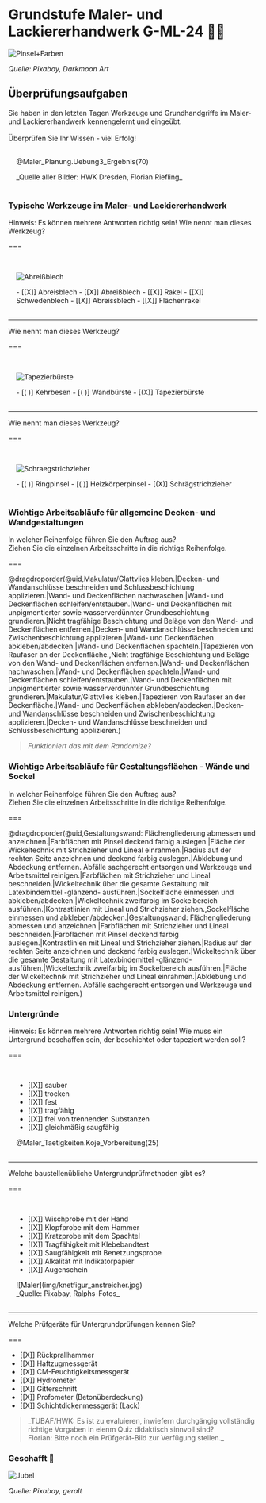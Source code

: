<!--

author:   Hilke Domsch

email:    hilke.domsch@gkz-ev.de

version:  0.0.1

language: de

narrator: Deutsch Male

edit: true
date: 2025-08-01

title:  Grundkurs Maler/Lackierer G-ML-24
comment:  Grundkurs Maler/Lackierer

tags: 
  - Maler
  - Grundkurs

logo: https://raw.githubusercontent.com/Ifi-DiAgnostiK-Project/LiaScript-Courses/refs/heads/main/img/Logo_234px.png
icon: img/farben.jpg

attribute: Title Image by Pixabay, Darkmoon Art

import: https://raw.githubusercontent.com/Ifi-DiAgnostiK-Project/LiaScript_DragAndDrop_Template/refs/heads/main/README.md
import: https://raw.githubusercontent.com/Ifi-DiAgnostiK-Project/Piktogramme/refs/heads/main/makros.md
import: https://raw.githubusercontent.com/Ifi-DiAgnostiK-Project/LiaScript_ImageQuiz/refs/heads/main/README.md
import: https://raw.githubusercontent.com/Ifi-DiAgnostiK-Project/Bildersammlung/refs/heads/main/makros.md

@style
.flex-container {
    display: flex;
    flex-wrap: wrap; /* Allows the items to wrap as needed */
    align-items: stretch;
    gap: 20px; /* Adds both horizontal and vertical spacing between items */
}

.flex-child { 
    flex: 1;
    margin-right: 20px; /* Adds space between the columns */
}

@media (max-width: 600px) {
    .flex-child {
        flex: 100%; /* Makes the child divs take up the full width on slim devices */
        margin-right: 0; /* Removes the right margin */
    }
}

.image-container {
  width: 200px;
  height: 200px;
  border: 1px solid #ccc;
  display: flex;
  justify-content: center;
  align-items: center;
  overflow: hidden;
  background-color: #f8f8f8;
}

.image-container img {
  width: fit-content;
  height: fit-content;
  object-fit: cover;
  display: block;
}

@end

-->

# Grundstufe Maler- und Lackiererhandwerk G-ML-24  🧑‍🎨

![Pinsel+Farben](img/farben.jpg)<!-- style="width: 800px" -->

_Quelle: Pixabay, Darkmoon Art_

## Überprüfungsaufgaben

<!--style="color:grey; font-size: large; font-weight: bolder"-->Sie haben in den letzten Tagen Werkzeuge und Grundhandgriffe im Maler- und Lackiererhandwerk kennengelernt und eingeübt. <br> <br> Überprüfen Sie Ihr Wissen - viel Erfolg!


<section class="flex-container" style="padding: 1rem;">
<div class="flex-child" style="min-width:200px;">

@Maler_Planung.Uebung3_Ergebnis(70) 

</div>
<div class="flex-child">
_Quelle aller Bilder: HWK Dresden, Florian Riefling_

</div>
</section>

### Typische Werkzeuge im Maler- und Lackiererhandwerk

<!--style="color:red; font-size: huge"-->Hinweis: Es können mehrere Antworten richtig sein!

<!--style="color:grey; font-size: large; font-weight: bolder"-->Wie nennt man dieses Werkzeug?
===

<section class="flex-container" style="padding: 1rem;">
<div class="flex-child" style="min-width:200px;">

![Abreißblech](img/spachtel.jpg)<!-- style="width: 300px" -->

</div>
<div class="flex-child">
<!-- data-randomize -->
- [[X]] Abreisblech
- [[X]] Abreißblech
- [[X]] Rakel
- [[X]] Schwedenblech
- [[X]] Abreissblech
- [[X]] Flächenrakel

</div>
</section>

-----------------


<!--style="color:grey; font-size: large; font-weight: bolder"-->Wie nennt man dieses Werkzeug?
===

<section class="flex-container" style="padding: 1rem;">
<div class="flex-child" style="min-width:200px;">

![Tapezierbürste](img/buerste.jpg)<!-- style="width: 300px" -->

</div>
<div class="flex-child">
<!-- data-randomize -->
- [( )] Kehrbesen
- [( )] Wandbürste
- [(X)] Tapezierbürste

</div>
</section>

--------------


<!--style="color:grey; font-size: large; font-weight: bolder"-->Wie nennt man dieses Werkzeug?
===

<section class="flex-container" style="padding: 1rem;">
<div class="flex-child" style="min-width:200px;">

![Schraegstrichzieher](img/kleiner_pinsel.jpg)<!-- style="width: 300px" -->

</div>
<div class="flex-child">
<!-- data-randomize -->
- [( )] Ringpinsel
- [( )] Heizkörperpinsel
- [(X)] Schrägstrichzieher

</div>
</section>



### Wichtige Arbeitsabläufe für allgemeine Decken- und Wandgestaltungen

<!--style="color:grey; font-size: large; font-weight: bolder"-->In welcher Reihenfolge führen Sie den Auftrag aus? <br> Ziehen Sie die einzelnen Arbeitsschritte in die richtige Reihenfolge.
===

<!-- data-randomize -->
@dragdroporder(@uid,Makulatur/Glattvlies kleben.|Decken- und Wandanschlüsse beschneiden und Schlussbeschichtung applizieren.|Wand- und Deckenflächen nachwaschen.|Wand- und Deckenflächen schleifen/entstauben.|Wand- und Deckenflächen mit unpigmentierter sowie wasserverdünnter Grundbeschichtung grundieren.|Nicht tragfähige Beschichtung und Beläge von den Wand- und Deckenflächen entfernen.|Decken- und Wandanschlüsse beschneiden und Zwischenbeschichtung applizieren.|Wand- und Deckenflächen abkleben/abdecken.|Wand- und Deckenflächen spachteln.|Tapezieren von Raufaser an der Deckenfläche.,Nicht tragfähige Beschichtung und Beläge von den Wand- und Deckenflächen entfernen.|Wand- und Deckenflächen nachwaschen.|Wand- und Deckenflächen spachteln.|Wand- und Deckenflächen schleifen/entstauben.|Wand- und Deckenflächen mit unpigmentierter sowie wasserverdünnter Grundbeschichtung grundieren.|Makulatur/Glattvlies kleben.|Tapezieren von Raufaser an der Deckenfläche.|Wand- und Deckenflächen abkleben/abdecken.|Decken- und Wandanschlüsse beschneiden und Zwischenbeschichtung applizieren.|Decken- und Wandanschlüsse beschneiden und Schlussbeschichtung applizieren.)

>_Funktioniert das mit dem Randomize?_



### Wichtige Arbeitsabläufe für Gestaltungsflächen - Wände und Sockel

<!--style="color:grey; font-size: large; font-weight: bolder"-->In welcher Reihenfolge führen Sie den Auftrag aus? <br> Ziehen Sie die einzelnen Arbeitsschritte in die richtige Reihenfolge.
===

<!-- data-randomize -->
@dragdroporder(@uid,Gestaltungswand: Flächengliederung abmessen und anzeichnen.|Farbflächen mit Pinsel deckend farbig auslegen.|Fläche der Wickeltechnik mit Strichzieher und Lineal einrahmen.|Radius auf der rechten Seite anzeichnen und deckend farbig auslegen.|Abklebung und Abdeckung entfernen. Abfälle sachgerecht entsorgen und Werkzeuge und Arbeitsmittel reinigen.|Farbflächen mit Strichzieher und Lineal beschneiden.|Wickeltechnik über die gesamte Gestaltung mit Latexbindemittel -glänzend- ausführen.|Sockelfläche einmessen und abkleben/abdecken.|Wickeltechnik zweifarbig im Sockelbereich ausführen.|Kontrastlinien mit Lineal und Strichzieher ziehen.,Sockelfläche einmessen und abkleben/abdecken.|Gestaltungswand: Flächengliederung abmessen und anzeichnen.|Farbflächen mit Strichzieher und Lineal beschneiden.|Farbflächen mit Pinsel deckend farbig auslegen.|Kontrastlinien mit Lineal und Strichzieher ziehen.|Radius auf der rechten Seite anzeichnen und deckend farbig auslegen.|Wickeltechnik über die gesamte Gestaltung mit Latexbindemittel -glänzend- ausführen.|Wickeltechnik zweifarbig im Sockelbereich ausführen.|Fläche der Wickeltechnik mit Strichzieher und Lineal einrahmen.|Abklebung und Abdeckung entfernen. Abfälle sachgerecht entsorgen und Werkzeuge und Arbeitsmittel reinigen.)

### Untergründe

<!--style="color:red; font-size: huge"-->Hinweis: Es können mehrere Antworten richtig sein!

<!--style="color:grey; font-size: large; font-weight: bolder"-->Wie muss ein Untergrund beschaffen sein, der beschichtet oder tapeziert werden soll?
===

<section class="flex-container" style="padding: 1rem;">
<div class="flex-child" style="min-width:200px;">

<!-- data-randomize -->
- [[X]] sauber
- [[X]] trocken
- [[X]] fest
- [[X]] tragfähig
- [[X]] frei von trennenden Substanzen
- [[X]] gleichmäßig saugfähig

</div>
<div class="flex-child">
@Maler_Taetigkeiten.Koje_Vorbereitung(25)

</div>
</section>


----------------

<!--style="color:grey; font-size: large; font-weight: bolder"-->Welche baustellenübliche Untergrundprüfmethoden gibt es?
===

<section class="flex-container" style="padding: 1rem;">
<div class="flex-child" style="min-width:200px;">

<!-- data-randomize -->
- [[X]] Wischprobe mit der Hand
- [[X]] Klopfprobe mit dem Hammer
- [[X]] Kratzprobe mit dem Spachtel
- [[X]] Tragfähigkeit mit Klebebandtest
- [[X]] Saugfähigkeit mit Benetzungsprobe
- [[X]] Alkalität mit Indikatorpapier
- [[X]] Augenschein

</div>
<div class="flex-child">
![Maler](img/knetfigur_anstreicher.jpg)<!-- style="width: 300px" --> 
<br>
 _Quelle: Pixabay, Ralphs-Fotos_

</div>
</section>

----------------------

<!--style="color:grey; font-size: large; font-weight: bolder"-->Welche Prüfgeräte für Untergrundprüfungen kennen Sie?
===

<!-- data-randomize -->
- [[X]] Rückprallhammer
- [[X]] Haftzugmessgerät
- [[X]] CM-Feuchtigkeitsmessgerät
- [[X]] Hydrometer
- [[X]] Gitterschnitt
- [[X]] Profometer (Betonüberdeckung)
- [[X]] Schichtdickenmessgerät (Lack)


><!--style="color:red"-->_TUBAF/HWK: Es ist zu evaluieren, inwiefern durchgängig vollständig richtige Vorgaben in eienm Quiz didaktisch sinnvoll sind? <br> Florian: Bitte noch ein Prüfgerät-Bild zur Verfügung stellen._

### Geschafft 🎉

![Jubel](img/colorfull_jumping.jpg)<!-- style="width: 500px" --> 

_Quelle: Pixabay, geralt_
